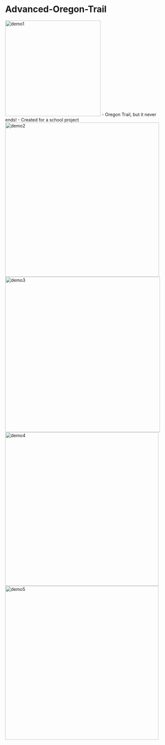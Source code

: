 # Advanced-Oregon-Trail
<img width="305" alt="demo1" src="https://github.com/kevinaaaaaaa22/Advanced-Oregon-Trail/assets/50088882/ddf48508-2b55-4d02-b1d3-a53604a4d714">
- Oregon Trail, but it never ends!
- Created for a school project

<img width="492" alt="demo2" src="https://github.com/kevinaaaaaaa22/Advanced-Oregon-Trail/assets/50088882/21d5d5e8-478d-42d0-aa37-33e880c69392">
<img width="495" alt="demo3" src="https://github.com/kevinaaaaaaa22/Advanced-Oregon-Trail/assets/50088882/5d735b30-216b-4291-86a8-ccb1e74227a4">
<img width="490" alt="demo4" src="https://github.com/kevinaaaaaaa22/Advanced-Oregon-Trail/assets/50088882/516e0726-b463-4586-ad88-4e2a4ee7df07">
<img width="490" alt="demo5" src="https://github.com/kevinaaaaaaa22/Advanced-Oregon-Trail/assets/50088882/524539c1-2715-49dc-8bb0-31c54b906fbe">
